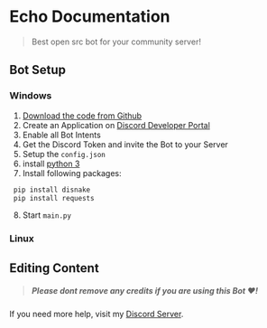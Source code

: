 # Echo Documentation

> Best open src bot for your community server!

## Bot Setup

### Windows
1. [Download the code from Github](https://github.com/whoisnico/echo-bot)
2. Create an Application on [Discord Developer Portal](https://discord.com/developers/applications)
3. Enable all Bot Intents
4. Get the Discord Token and invite the Bot to your Server
5. Setup the `config.json`
6. install [python 3](https://www.python.org/downloads/windows/)
7. Install following packages:
 ```bash
  pip install disnake
  pip install requests
  ```
8. Start `main.py`


### Linux





## Editing Content

> ##### **Please dont remove any credits if you are using this Bot ♥!**



If you need more help, visit my [Discord Server](https://discord.gg/KJs5jM7JTa).
